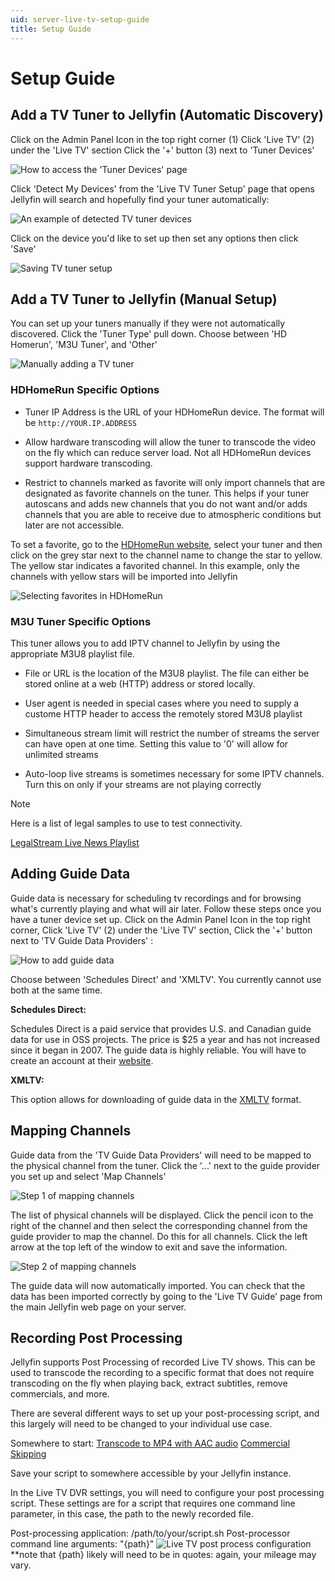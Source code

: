```yaml
---
uid: server-live-tv-setup-guide
title: Setup Guide
---
```


# Setup Guide

## Add a TV Tuner to Jellyfin (Automatic Discovery)

Click on the Admin Panel Icon in the top right corner (1)
Click 'Live TV' (2) under the 'Live TV' section
Click the '+' button (3) next to 'Tuner Devices'

![How to access the 'Tuner Devices' page](~/images/live-tv-setup-tuner1.png)

Click 'Detect My Devices' from the 'Live TV Tuner Setup' page that opens
Jellyfin will search and hopefully find your tuner automatically:

![An example of detected TV tuner devices](~/images/live-tv-setup-tuner2.png)

Click on the device you'd like to set up then set any options then click 'Save'

![Saving TV tuner setup](~/images/live-tv-setup-tuner3.png)

## Add a TV Tuner to Jellyfin (Manual Setup)

You can set up your tuners manually if they were not automatically discovered.  Click the 'Tuner Type' pull down.  Choose between 'HD Homerun', 'M3U Tuner', and 'Other'

![Manually adding a TV tuner](~/images/live-tv-setup-tuner4.png)

### HDHomeRun Specific Options

* Tuner IP Address is the URL of your HDHomeRun device. The format will be `http://YOUR.IP.ADDRESS`

* Allow hardware transcoding will allow the tuner to transcode the video on the fly which can reduce server load.  Not all HDHomeRun devices support hardware transcoding.

* Restrict to channels marked as favorite will only import channels that are designated as favorite channels on the tuner.  This helps if your tuner autoscans and adds new channels that you do not want and/or adds channels that you are able to receive due to atmospheric conditions but later are not accessible.

To set a favorite, go to the [HDHomeRun website](http://my.hdhomerun.com), select your tuner and then click on the grey star next to the channel name to change the star to yellow.  The yellow star indicates a favorited channel.  In this example, only the channels with yellow stars will be imported into Jellyfin

![Selecting favorites in HDHomeRun](~/images/live-tv-setup-hdhr_opt1.png)

### M3U Tuner Specific Options

This tuner allows you to add IPTV channel to Jellyfin by using the appropriate M3U8 playlist file.

* File or URL is the location of the M3U8 playlist.  The file can either be stored online at a web (HTTP) address or stored locally.

* User agent is needed in special cases where you need to supply a custome HTTP header to access the remotely stored M3U8 playlist

* Simultaneous stream limit will restrict the number of streams the server can have open at one time.  Setting this value to '0' will allow for unlimited streams

* Auto-loop live streams is sometimes necessary for some IPTV channels.  Turn this on only if your streams are not playing correctly

> [!NOTE]
> Here is a list of legal samples to use to test connectivity.
>
> [LegalStream Live News Playlist](https://raw.githubusercontent.com/notanewbie/LegalStream/master/packages/news/live.m3u8)

## Adding Guide Data

Guide data is necessary for scheduling tv recordings and for browsing what's currently playing and what will air later.  Follow these steps once you have a tuner device set up.  Click on the Admin Panel Icon in the top right corner, Click 'Live TV' (2) under the 'Live TV' section, Click the '+' button next to 'TV Guide Data Providers' :

![How to add guide data](~/images/live-tv-setup-guide1.png)

Choose between 'Schedules Direct' and 'XMLTV'. You currently cannot use both at the same time.

**Schedules Direct:**

Schedules Direct is a paid service that provides U.S. and Canadian guide data for use in OSS projects. The price is $25 a year and has not increased since it began in 2007. The guide data is highly reliable. You will have to create an account at their [website](http://www.schedulesdirect.org).

**XMLTV:**

This option allows for downloading of guide data in the [XMLTV](http://wiki.xmltv.org/index.php/XMLTVFormat) format.

## Mapping Channels

Guide data from the 'TV Guide Data Providers' will need to be mapped to the physical channel from the tuner. Click the '...' next to the guide provider you set up and select 'Map Channels'

![Step 1 of mapping channels](~/images/live-tv-setup-channels1.png)

The list of physical channels will be displayed. Click the pencil icon to the right of the channel and then select the corresponding channel from the guide provider to map the channel. Do this for all channels. Click the left arrow at the top left of the window to exit and save the information.

![Step 2 of mapping channels](~/images/live-tv-setup-channels2.png)

The guide data will now automatically imported. You can check that the data has been imported correctly by going to the 'Live TV Guide' page from the main Jellyfin web page on your server.

## Recording Post Processing

Jellyfin supports Post Processing of recorded Live TV shows. This can be used to transcode the recording to a specific format that does not require transcoding on the fly when playing back, extract subtitles, remove commercials, and more.

There are several different ways to set up your post-processing script, and this largely will need to be changed to your individual use case.

Somewhere to start:
[Transcode to MP4 with AAC audio](https://gist.github.com/AndrewBreyen/5c28ae36831aa7363cc1e4131ce597dc)
[Commercial Skipping](https://www.reddit.com/comments/jvzxnd/comment/hh6zwdn/)

Save your script to somewhere accessible by your Jellyfin instance.

In the Live TV DVR settings, you will need to configure your post processing script.
These settings are for a script that requires one command line parameter, in this case, the path to the newly recorded file.

Post-processing application: /path/to/your/script.sh
Post-processor command line arguments: "{path}"
![Live TV post process configuration](~/images/live-tv-post-process.png)
**note that {path} likely will need to be in quotes: again, your mileage may vary.
